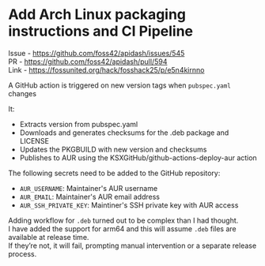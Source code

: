 # Add Arch Linux packaging instructions and CI Pipeline

Issue - https://github.com/foss42/apidash/issues/545  
PR - https://github.com/foss42/apidash/pull/594  
Link - https://fossunited.org/hack/fosshack25/p/e5n4kirnno

A GitHub action is triggered on new version tags when `pubspec.yaml` changes

It:
  - Extracts version from pubspec.yaml
  - Downloads and generates checksums for the .deb package and LICENSE
  - Updates the PKGBUILD with new version and checksums
  - Publishes to AUR using the KSXGitHub/github-actions-deploy-aur action

The following secrets need to be added to the GitHub repository:

- `AUR_USERNAME`: Maintainer's AUR username
- `AUR_EMAIL`: Maintainer's AUR email address
- `AUR_SSH_PRIVATE_KEY`: Maintiner's SSH private key with AUR access

Adding workflow for `.deb` turned out to be complex than I had thought.  
I have added the support for arm64 and this will assume `.deb` files are available at release time.  
If they’re not, it will fail, prompting manual intervention or a separate release process.
